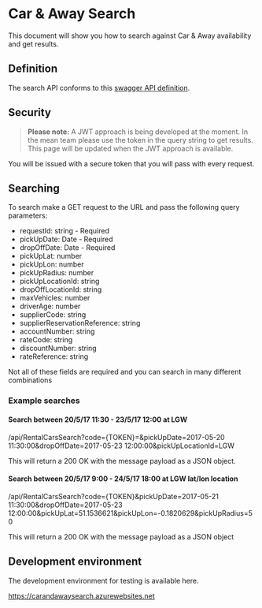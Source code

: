 # Car & Away Search
This document will show you how to search against Car & Away availability and get results.

## Definition
The search API conforms to this [swagger API definition](PeerToPeerSearchApiSwagger.md).

## Security
> **Please note:** A JWT approach is being developed at the moment. In the mean team please use the token in the query string to get results. This page will be updated when the JWT approach is available.

You will be issued with a secure token that you will pass with every request.

## Searching
To search make a GET request to the URL and pass the following query parameters:
- requestId: string - Required
- pickUpDate: Date - Required
- dropOffDate: Date - Required
- pickUpLat: number
- pickUpLon: number
- pickUpRadius: number
- pickUpLocationId: string
- dropOffLocationId: string
- maxVehicles: number
- driverAge: number
- supplierCode: string
- supplierReservationReference: string
- accountNumber: string
- rateCode: string
- discountNumber: string
- rateReference: string

Not all of these fields are required and you can search in many different combinations

### Example searches
#### Search between 20/5/17 11:30 - 23/5/17 12:00 at LGW
/api/RentalCarsSearch?code={TOKEN}=&pickUpDate=2017-05-20 11:30:00&dropOffDate=2017-05-23 12:00:00&pickUpLocationId=LGW

This will return a 200 OK with the message payload as a JSON object.

#### Search between 20/5/17 9:00 - 24/5/17 18:00 at LGW lat/lon location
/api/RentalCarsSearch?code={TOKEN}&pickUpDate=2017-05-21 11:30:00&dropOffDate=2017-05-23 12:00:00&pickUpLat=51.1536621&pickUpLon=-0.1820629&pickUpRadius=50

This will return a 200 OK with the message payload as a JSON object

## Development environment
The development environment for testing is available here.

https://carandawaysearch.azurewebsites.net

